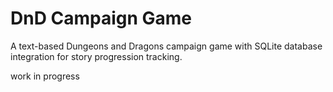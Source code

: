 # DnD Campaign Game
A text-based Dungeons and Dragons campaign game with SQLite database integration for story progression tracking.

work in progress
